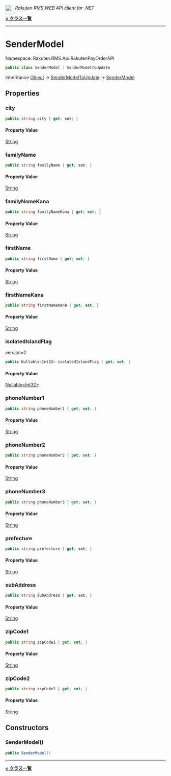 <img align="left" style="height: 2em;" src="https://webservice.rakuten.co.jp/favicon.ico"><em>Rakuten RMS WEB API client for .NET</em>

[**< クラス一覧**](./)
- - -

# SenderModel

Namespace: Rakuten.RMS.Api.RakutenPayOrderAPI

```csharp
public class SenderModel : SenderModelToUpdate
```

Inheritance [Object](https://docs.microsoft.com/en-us/dotnet/api/system.object) → [SenderModelToUpdate](./rakuten.rms.api.rakutenpayorderapi.sendermodeltoupdate) → [SenderModel](./rakuten.rms.api.rakutenpayorderapi.sendermodel)

## Properties

### <a id="properties-city"/>**city**

```csharp
public string city { get; set; }
```

#### Property Value

[String](https://docs.microsoft.com/en-us/dotnet/api/system.string)<br>

### <a id="properties-familyname"/>**familyName**

```csharp
public string familyName { get; set; }
```

#### Property Value

[String](https://docs.microsoft.com/en-us/dotnet/api/system.string)<br>

### <a id="properties-familynamekana"/>**familyNameKana**

```csharp
public string familyNameKana { get; set; }
```

#### Property Value

[String](https://docs.microsoft.com/en-us/dotnet/api/system.string)<br>

### <a id="properties-firstname"/>**firstName**

```csharp
public string firstName { get; set; }
```

#### Property Value

[String](https://docs.microsoft.com/en-us/dotnet/api/system.string)<br>

### <a id="properties-firstnamekana"/>**firstNameKana**

```csharp
public string firstNameKana { get; set; }
```

#### Property Value

[String](https://docs.microsoft.com/en-us/dotnet/api/system.string)<br>

### <a id="properties-isolatedislandflag"/>**isolatedIslandFlag**

version=2

```csharp
public Nullable<Int32> isolatedIslandFlag { get; set; }
```

#### Property Value

[Nullable&lt;Int32&gt;](https://docs.microsoft.com/en-us/dotnet/api/system.nullable-1)<br>

### <a id="properties-phonenumber1"/>**phoneNumber1**

```csharp
public string phoneNumber1 { get; set; }
```

#### Property Value

[String](https://docs.microsoft.com/en-us/dotnet/api/system.string)<br>

### <a id="properties-phonenumber2"/>**phoneNumber2**

```csharp
public string phoneNumber2 { get; set; }
```

#### Property Value

[String](https://docs.microsoft.com/en-us/dotnet/api/system.string)<br>

### <a id="properties-phonenumber3"/>**phoneNumber3**

```csharp
public string phoneNumber3 { get; set; }
```

#### Property Value

[String](https://docs.microsoft.com/en-us/dotnet/api/system.string)<br>

### <a id="properties-prefecture"/>**prefecture**

```csharp
public string prefecture { get; set; }
```

#### Property Value

[String](https://docs.microsoft.com/en-us/dotnet/api/system.string)<br>

### <a id="properties-subaddress"/>**subAddress**

```csharp
public string subAddress { get; set; }
```

#### Property Value

[String](https://docs.microsoft.com/en-us/dotnet/api/system.string)<br>

### <a id="properties-zipcode1"/>**zipCode1**

```csharp
public string zipCode1 { get; set; }
```

#### Property Value

[String](https://docs.microsoft.com/en-us/dotnet/api/system.string)<br>

### <a id="properties-zipcode2"/>**zipCode2**

```csharp
public string zipCode2 { get; set; }
```

#### Property Value

[String](https://docs.microsoft.com/en-us/dotnet/api/system.string)<br>

## Constructors

### <a id="constructors-.ctor"/>**SenderModel()**

```csharp
public SenderModel()
```


- - -
[**< クラス一覧**](./)
